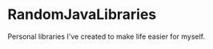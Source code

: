 RandomJavaLibraries
===================

Personal libraries I've created to make life easier for myself.
